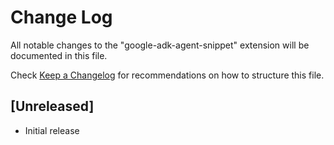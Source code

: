 # Change Log

All notable changes to the "google-adk-agent-snippet" extension will be documented in this file.

Check [Keep a Changelog](http://keepachangelog.com/) for recommendations on how to structure this file.

## [Unreleased]

- Initial release
